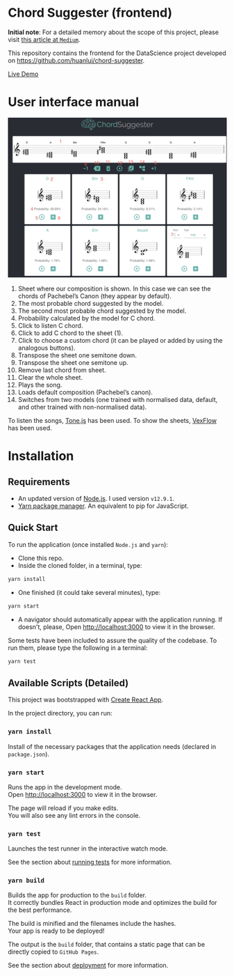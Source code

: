
# Chord Suggester (frontend)

**Initial note**: For a detailed memory about the scope of this project, please visit [this article at `Medium`](https://medium.com/@huanlui/chordsuggester-i-3a1261d4ea9e).

This repository contains the frontend for the DataScience project developed on https://github.com/huanlui/chord-suggester. 

[Live Demo](http://huanlui.github.io)

# User interface manual

![Look&Feel of the application](./doc/user-manual.png)

1. Sheet where our composition is shown. In this case we can see the chords of Pachebel’s Canon (they appear by default).
2. The most probable chord suggested by the model.
3. The second most probable chord suggested by the model.
4. Probability calculated by the model for C chord.
5. Click to listen C chord.
6. Click to add C chord to the sheet (1).
7. Click to choose a custom chord (it can be played or added by using the analogous buttons).
8. Transpose the sheet one semitone down.
9. Transpose the sheet one semitone up.
10. Remove last chord from sheet.
11. Clear the whole sheet.
12. Plays the song.
13. Loads default composition (Pachebel’s canon).
14. Switches from two models (one trained with normalised data, default, and other trained with non-normalised data).

To listen the songs, [Tone.js](https://tonejs.github.io/) has been used.
To show the sheets, [VexFlow](https://github.com/0xfe/vexflow) has been used.

# Installation

## Requirements

* An updated version of [Node.js](https://nodejs.org/es/download/). I used version `v12.9.1`. 
* [Yarn package manager](https://yarnpkg.com/es-ES/docs/install). An equivalent to pip for JavaScript. 

## Quick Start

To run the application (once installed `Node.js` and `yarn`):

- Clone this repo.
- Inside the cloned folder, in a terminal, type:

```bash
yarn install
```
- One finished (it could take several minutes), type:

```bash
yarn start
```

- A navigator should automatically appear with the application running. If doesn't, please, Open [http://localhost:3000](http://localhost:3000) to view it in the browser.

Some tests have been included to assure the quality of the codebase. To run them, please type the following in a terminal:

```bash
yarn test
```

## Available Scripts (Detailed)

This project was bootstrapped with [Create React App](https://github.com/facebook/create-react-app).

In the project directory, you can run:

### `yarn install`

Install of the necessary packages that the application needs (declared in `package.json`).

### `yarn start`

Runs the app in the development mode.<br />
Open [http://localhost:3000](http://localhost:3000) to view it in the browser.

The page will reload if you make edits.<br />
You will also see any lint errors in the console.

### `yarn test`

Launches the test runner in the interactive watch mode.<br />

See the section about [running tests](https://facebook.github.io/create-react-app/docs/running-tests) for more information.

### `yarn build`

Builds the app for production to the `build` folder.<br />
It correctly bundles React in production mode and optimizes the build for the best performance.

The build is minified and the filenames include the hashes.<br />
Your app is ready to be deployed! 

The output is the `build` folder, that contains a static page that can be directly copied to `GitHub Pages`. 

See the section about [deployment](https://facebook.github.io/create-react-app/docs/deployment) for more information.

